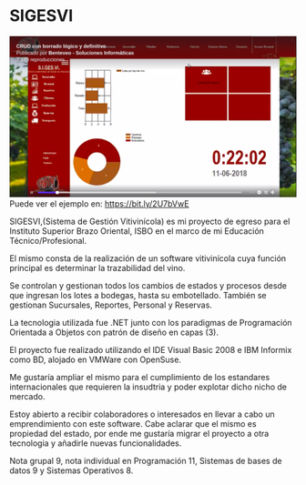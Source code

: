 # SIGESVI
![Dashboard](Dashboard.png)
Puede ver el ejemplo en: https://bit.ly/2U7bVwE

SIGESVI,(Sistema de Gestión Vitivinícola) es mi proyecto de egreso para el Instituto Superior Brazo Oriental, ISBO en el marco de mi Educación Técnico/Profesional.

El mismo consta de la realización de un software vitivinícola cuya función principal es determinar la trazabilidad del vino.

Se controlan y gestionan todos los cambios de estados y procesos desde que ingresan los lotes a bodegas, hasta su embotellado. También se gestionan Sucursales, Reportes, Personal y Reservas.

La tecnologia utilizada fue .NET junto con los paradigmas de Programación Orientada a Objetos con patrón de diseño en capas (3).

El proyecto fue realizado utilizando el IDE Visual Basic 2008 e IBM Informix como BD, alojado en VMWare con OpenSuse. 

Me gustaría ampliar el mismo para el cumplimiento de los estandares internacionales que requieren la insudtria y poder explotar dicho nicho de mercado.

Estoy abierto a recibir colaboradores o interesados en llevar a cabo un emprendimiento con este software. Cabe aclarar que el mismo es propiedad del estado, por ende me gustaría migrar el proyecto a otra tecnologia y añadirle nuevas funcionalidades. 

Nota grupal 9, nota individual en Programación 11, Sistemas de bases de datos 9 y Sistemas Operativos 8.
 
